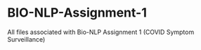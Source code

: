 # BIO-NLP-Assignment-1
All files associated with Bio-NLP Assignment 1 (COVID Symptom Surveillance) 
